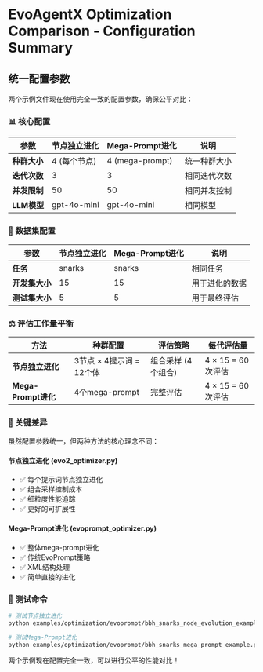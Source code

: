 # EvoAgentX Optimization Comparison - Configuration Summary

## 统一配置参数

两个示例文件现在使用完全一致的配置参数，确保公平对比：

### 📊 核心配置
| 参数 | 节点独立进化 | Mega-Prompt进化 | 说明 |
|------|-------------|----------------|------|
| **种群大小** | 4 (每个节点) | 4 (mega-prompt) | 统一种群大小 |
| **迭代次数** | 3 | 3 | 相同迭代次数 |
| **并发限制** | 50 | 50 | 相同并发控制 |
| **LLM模型** | gpt-4o-mini | gpt-4o-mini | 相同模型 |

### 🔢 数据集配置
| 参数 | 节点独立进化 | Mega-Prompt进化 | 说明 |
|------|-------------|----------------|------|
| **任务** | snarks | snarks | 相同任务 |
| **开发集大小** | 15 | 15 | 用于进化的数据 |
| **测试集大小** | 5 | 5 | 用于最终评估 |

### ⚖️ 评估工作量平衡
| 方法 | 种群配置 | 评估策略 | 每代评估量 |
|------|----------|----------|-----------|
| **节点独立进化** | 3节点 × 4提示词 = 12个体 | 组合采样 (4个组合) | 4 × 15 = 60次评估 |
| **Mega-Prompt进化** | 4个mega-prompt | 完整评估 | 4 × 15 = 60次评估 |

### 🎯 关键差异
虽然配置参数统一，但两种方法的核心理念不同：

#### 节点独立进化 (evo2_optimizer.py)
- ✅ 每个提示词节点独立进化
- ✅ 组合采样控制成本
- ✅ 细粒度性能追踪
- ✅ 更好的可扩展性

#### Mega-Prompt进化 (evoprompt_optimizer.py)  
- ✅ 整体mega-prompt进化
- ✅ 传统EvoPrompt策略
- ✅ XML结构处理
- ✅ 简单直接的进化

### 🧪 测试命令
```bash
# 测试节点独立进化
python examples/optimization/evoprompt/bbh_snarks_node_evolution_example.py

# 测试Mega-Prompt进化
python examples/optimization/evoprompt/bbh_snarks_mega_prompt_example.py
```

两个示例现在配置完全一致，可以进行公平的性能对比！
